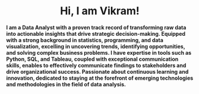 # <center>Hi, I am Vikram!</center>

**I am a Data Analyst with a proven track record of transforming raw data into actionable insights that drive strategic decision-making. Equipped with a strong background in statistics, programming, and data visualization, excelling in uncovering trends, identifying opportunities, and solving complex business problems. I have expertise in tools such as Python, SQL, and Tableau, coupled with exceptional communication skills, enables to effectively communicate findings to stakeholders and drive organizational success. Passionate about continuous learning and innovation, dedicated to staying at the forefront of emerging technologies and methodologies in the field of data analysis.**
